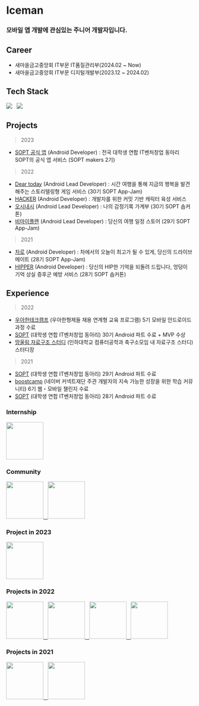 
# Iceman
### 모바일 앱 개발에 관심있는 주니어 개발자입니다.

## Career
* 새마을금고중앙회 IT부문 IT품질관리부(2024.02 ~ Now)
* 새마을금고중앙회 IT부문 디지털개발부(2023.12 ~ 2024.02)

## Tech Stack
<p align="left">
<img src="https://img.shields.io/badge/Kotlin-0095D5?style=flat-square&logo=Kotlin&logoColor=white"/></a> &nbsp
<img src="https://img.shields.io/badge/Android-3DDC84?style=flat-square&logo=Android&logoColor=white"/></a> &nbsp


## Projects
> 2023
* [SOPT 공식 앱](https://github.com/sopt-makers/sopt-android) (Android Developer) : 전국 대학생 연합 IT벤처창업 동아리 SOPT의 공식 앱 서비스 (SOPT makers 2기)

> 2022
* [Dear today](https://github.com/TeamDearToday/Deartoday-Android) (Android Lead Developer) : 시간 여행을 통해 지금의 행복을 발견해주는 스토리텔링형 게임 서비스 (30기 SOPT App-Jam)
* [HACKER](https://github.com/zaranaramorimori/HACKER-ANDROID) (Android Developer) : 개발자를 위한 커밋 기반 캐릭터 육성 서비스
* [오시내시](https://github.com/30th-SOPKATHON-8/Sopkathon-Android) (Android Lead Developer) : 나의 감정기록 가계부 (30기 SOPT 솝커톤)
* [비마이플랜](https://github.com/TeamBeMyPlan/BeMyPlan-Android) (Android Lead Developer) : 당신의 여행 일정 스토어 (29기 SOPT App-Jam)

> 2021
* [차로](https://github.com/TeamChaRo/ChaRo-Android) (Android Developer) : 차에서의 오늘이 최고가 될 수 있게, 당신의 드라이브 메이트 (28기 SOPT App-Jam)
* [HIPPER](https://github.com/SOPTAKTHON/Hipper_android) (Android Developer) : 당신의 HIP한 기억을 되돌려 드립니다, 엉덩이 기억 상실 증후군 예방 서비스 (28기 SOPT 솝커톤)

## Experience
> 2022
- [우아한테크캠프](https://techblog.woowahan.com/8154) (우아한형제들 채용 연계형 교육 프로그램) 5기 모바일 안드로이드 과정 수료
- [SOPT](https://sopt.org) (대학생 연합 IT벤처창업 동아리) 30기 Android 파트 수료 + MVP 수상
- [땅울림 자료구조 스터디](https://github.com/Landvibe-DataStructure-2022/references) (인하대학교 컴퓨터공학과 축구소모임 내 자료구조 스터디) 스터디장

> 2021
- [SOPT](https://sopt.org) (대학생 연합 IT벤처창업 동아리) 29기 Android 파트 수료
- [boostcamp](https://boostcamp.connect.or.kr) (네이버 커넥트재단 주관 개발자의 지속 가능한 성장을 위한 학습 커뮤니티) 6기 웹・모바일 챌린지 수료
- [SOPT](https://sopt.org) (대학생 연합 IT벤처창업 동아리) 28기 Android 파트 수료

### Internship
<p>
	<a href="https://techblog.woowahan.com/8154">
		<img width="100" src="https://user-images.githubusercontent.com/81508084/206861669-0cd285cf-39d2-4750-a3d1-3e5b8b91f768.png">
	</a>
</p>

### Community

<p>
	<a href="https://boostcamp.connect.or.kr">
		<img height="100" src="https://user-images.githubusercontent.com/81508084/206861827-0171befd-14da-47c5-bc09-74d6f0743e78.png">&nbsp;&nbsp;
	</a>
	<a href="https://github.com/Landvibe-DataStructure-2022/references">
		<img height="100" src="https://avatars.githubusercontent.com/u/101272702?s=200&v=4">
	</a>
</p>

### Project in 2023

<p>
	<a href="https://github.com/sopt-makers/sopt-android">
		<img width="100" src="https://user-images.githubusercontent.com/81508084/230751040-b1cfd312-7775-4786-89c0-6873e26b6695.png">
	</a>
</p>

### Projects in 2022

<p>
	<a href="https://github.com/TeamDearToday/Deartoday-Android">
		<img width="100" src="https://user-images.githubusercontent.com/81508084/206861925-e2bda85d-7c30-4c27-a9c0-7fc5836dbeb9.png">&nbsp;&nbsp;
	</a>
	<a href="https://github.com/zaranaramorimori/HACKER-ANDROID">
		<img width="100" src="https://user-images.githubusercontent.com/56147398/178940214-b72ad2fd-768d-423f-90f9-9e6ec6d491c4.png">&nbsp;&nbsp;
	</a>
	<a href="https://github.com/30th-SOPKATHON-8/Sopkathon-Android">
		<img width="100" src="https://user-images.githubusercontent.com/81508084/206861954-74d074cc-f935-459f-8095-7a0e0f2dc1e9.png">&nbsp;&nbsp;
	</a>
	<a href="https://github.com/TeamBeMyPlan/BeMyPlan-Android">
		<img width="100" src="https://user-images.githubusercontent.com/81508084/206862019-4f92ce4a-5509-47a8-8241-bf6797e57339.png">
	</a>
</p>

### Projects in 2021

<p>
	<a href="https://github.com/TeamChaRo/ChaRo-Android">
		<img width="100" src="https://user-images.githubusercontent.com/81508084/206862089-d4637490-5b47-49b7-b6a3-09cf535fd21c.png">&nbsp;&nbsp;
	</a>
	<a href="https://github.com/SOPTAKTHON/Hipper_android">
		<img width="100" src="https://user-images.githubusercontent.com/81508084/206862167-67ca4dbf-ff16-4377-abfb-3f1ac0bbdb1b.png">
	</a>
</p>
